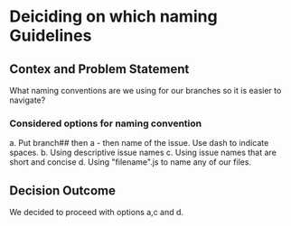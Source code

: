 # Deiciding on which naming Guidelines

## Contex and Problem Statement

What naming conventions are we using for our branches so it is easier to navigate?

### Considered options for naming convention

a. Put branch## then a - then name of the issue. Use dash to indicate spaces.
b. Using descriptive issue names
c. Using issue names that are short and concise
d. Using "filename".js to name any of our files. 

## Decision Outcome

We decided to proceed with options a,c and d. 